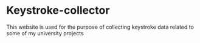 # Keystroke-collector

This website is used for the purpose of collecting keystroke data related to some of my university projects

